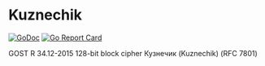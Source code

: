 # Kuznechik
[![GoDoc](https://godoc.org/github.com/pedroalbanese/kuznechik?status.png)](http://godoc.org/github.com/pedroalbanese/kuznechik)
[![Go Report Card](https://goreportcard.com/badge/github.com/pedroalbanese/kuznechik)](https://goreportcard.com/report/github.com/pedroalbanese/kuznechik)

GOST R 34.12-2015 128-bit block cipher Кузнечик (Kuznechik) (RFC 7801)
